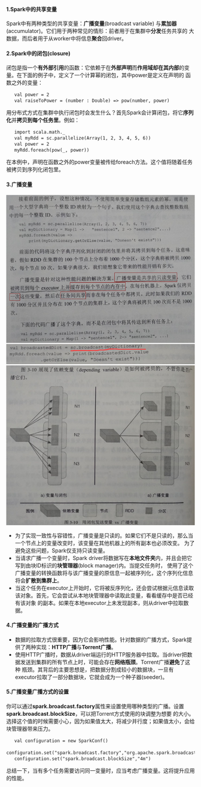 #### 1.Spark中的共享变量
Spark中有两种类型的共享变量：**广播变量**(broadcast variable) 与**累加器**(accumulator)。它们用于两种常见的情形：前者用于在集群中**分发**任务共享的
大数据，而后者用于从worker中将信息**聚合**回driver。

#### 2.Spark中的闭包(closure)
闭包是指一个**有外部引用**的函数：它依赖于在**外部声明**而**作用域却在其内部**的变量。在下面的例子中，定义了一个计算幂的闭包，其中power是定义在声明的
函数之外的变量：
```
   val power = 2
   val raiseToPower = (number : Double) => pow(number, power)
```
用分布式方式在集群中执行闭包时会发生什么？首先Spark会计算闭包，将它**序列化**并**拷贝到每个任务里**。例如：
```
   import scala.math._
   val myRdd = sc.parallelize(Array(1, 2, 3, 4, 5, 6))
   val power = 2
   myRdd.foreach(pow(_, power))
```
在本例中，声明在函数之外的power变量被传给foreach方法。这个值将随着任务被拷贝到序列化闭包里。

#### 3.广播变量
![图1](https://github.com/Terence-Yan/note_pictures/blob/master/spark_pictures/broadVariable2.png "")
![图2](https://github.com/Terence-Yan/note_pictures/blob/master/spark_pictures/broadVariable3.png "")
![图3](https://github.com/Terence-Yan/note_pictures/blob/master/spark_pictures/broadVariable.png "")
* 为了实现一致性与容错性，广播变量是只读的。如果它们不是只读的，那么当一个节点上的变量改变时，该变量在其他机器上的所有副本也必须改变。
为了避免这些问题，Spark仅支持只读变量。
* 当请求广播一个变量时，Spark driver将数据写在**本地文件夹**内，并且会把它写到由块ID标识的**块管理器**(block manager)内。当提交任务时，
使用了这个广播变量的转换函数将与该广播变量的原信息一起被序列化，这个序列化信息将会**扩散到集群上**。
* 当这个任务在executor上开始时，它将被反序列化，还会尝试根据元信息读取该对象。首先，它会尝试从本地块管理器中读取此变量，看看缓存中是否已经有该对象
的副本。如果在本地executor上未发现副本，则从driver中拉取数据。

#### 4.广播变量的广播方式
* 数据的拉取方式很重要，因为它会影响性能。针对数据的广播方式，Spark提供了两种实现：**HTTP广播**与**Torrent广播**。
* 使用HTTP广播时，数据从driver端运行的HTTP服务器中拉取。当driver把数据发送到集群的所有节点上时，可能会存在**网络瓶颈**。Torrent广播**避免**了这种
瓶颈。其背后的主要思想是，把数据分割成较小的数据块，一旦有executor拉取了一部分数据块，它就会成为一个种子器(seeder)。

#### 5.广播变量广播方式的设置
你可以通过**spark.broadcast.factory**属性来设置使用哪种类型的广播。设置**spark.broadcast.blockSize**，可以把Torrent方式使用的块调整为想要
的大小。选择这个值的时候需要小心，因为如果值太大，将减少并行度；如果值太小，会给块管理器带来压力。
```
   val configuration = new SparkConf()
   configuration.set("spark.broadcast.factory","org.apache.spark.broadcast.TorrentBroadcastFactory")
   configuration.set("spark.broadcast.blockSize","4m")
```
总结一下，当有多个任务需要访问同一变量时，应当考虑广播变量。这将提升应用的性能。




